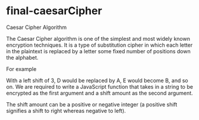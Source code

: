# final-caesarCipher

Caesar Cipher Algorithm

The Caesar Cipher algorithm is one of the simplest and most widely known encryption techniques. It is a type of substitution cipher in which each letter in the plaintext is replaced by a letter some fixed number of positions down the alphabet.

For example

With a left shift of 3, D would be replaced by A, E would become B, and so on. We are required to write a JavaScript function that takes in a string to be encrypted as the first argument and a shift amount as the second argument.

The shift amount can be a positive or negative integer (a positive shift signifies a shift to right whereas negative to left).
